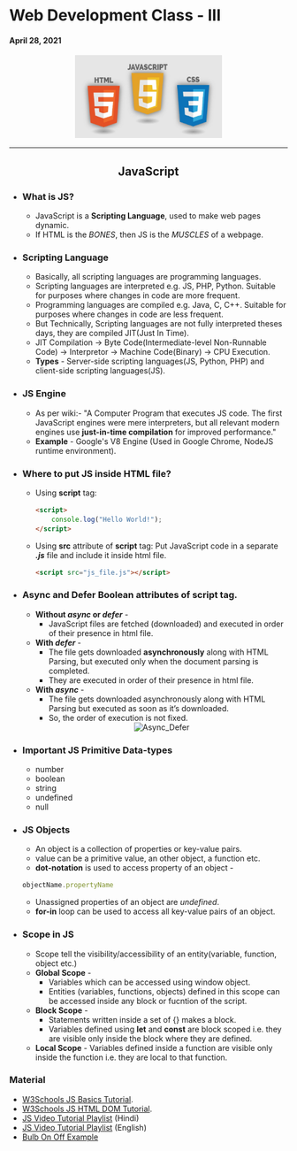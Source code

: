 # Web Development Class - III

#### April 28, 2021

<div align="center"><img src="./images/frontend.jpg" alt="Frontend" height=150/></div>

<hr>


<div align="center"><h2>JavaScript</h2></div>

*	### What is JS?
	* JavaScript is a **Scripting Language**, used to make web pages dynamic.
	* If HTML is the *BONES*, then JS is the *MUSCLES* of a webpage.

*	### Scripting Language
	* Basically, all scripting languages are programming languages.
	* Scripting languages are interpreted e.g. JS, PHP, Python. Suitable for purposes where changes in code are more frequent.
	* Programming languages are compiled e.g. Java, C, C++. Suitable for purposes where changes in code are less frequent.
	* But Technically, Scripting languages are not fully interpreted theses days, they are compiled JIT(Just In Time).
	* JIT Compilation -> Byte Code(Intermediate-level Non-Runnable Code) -> Interpretor -> Machine Code(Binary) -> CPU Execution.
	* **Types** - Server-side scripting languages(JS, Python, PHP) and client-side scripting languages(JS).

*   ### JS Engine
	* As per wiki:- "A Computer Program that executes JS code. The first JavaScript engines were mere interpreters, but all relevant modern engines use **just-in-time compilation** for improved performance."
	* **Example** - Google's V8 Engine (Used in Google Chrome, NodeJS runtime environment).

*   ### Where to put JS inside HTML file?
	* Using **script** tag:
		```html
		<script>
			console.log("Hello World!");
		</script>
		```
	* Using **src** attribute of **script** tag:
		Put JavaScript code in a separate _**.js**_ file and include it inside html file.
		```html
		<script src="js_file.js"></script>
		```
	
*   ### Async and Defer Boolean attributes of script tag.
	* **Without *async* or *defer*** -  
		* JavaScript files are fetched (downloaded) and executed in order of their presence in html file.
	* **With *defer*** - 
		* The file gets downloaded **asynchronously** along with HTML Parsing, but executed only when the document parsing is completed. 
		* They are executed in order of their presence in html file.
	* **With *async*** - 
		* The file gets downloaded asynchronously along with HTML Parsing but executed as soon as it’s downloaded. 
		* So, the order of execution is not fixed.
		<div align="center"><img src="./images/async_defer" alt="Async_Defer" height=150/></div>

*   ### Important JS Primitive Data-types
	* number
	* boolean
	* string
	* undefined
	* null


*   ### JS Objects
	* An object is a collection of properties or key-value pairs. 
	* value can be a primitive value, an other object, a function etc.
	* **dot-notation** is used to access property of an object -  
	```javascript
	objectName.propertyName
	```
	* Unassigned properties of an object are *undefined*.
	* **for-in** loop can be used to access all key-value pairs of an object.


*	### Scope in JS
	* Scope tell the visibility/accessibility of an entity(variable, function, object etc.)
	* **Global Scope** - 
		* Variables which can be accessed using window object. 
		* Entities (variables, functions, objects) defined in this scope can be accessed inside any block or fucntion of the script.
	* **Block Scope** - 
		* Statements written inside a set of {} makes a block. 
		* Variables defined using **let** and **const** are block scoped i.e. they are visible only inside the block where they are defined.
	* **Local Scope** - Variables defined inside a function are visible only inside the function i.e. they are local to that function.

### Material

* [W3Schools JS Basics Tutorial](https://www.w3schools.com/js/default.asp).
* [W3Schools JS HTML DOM Tutorial](https://www.w3schools.com/js/js_htmldom.asp). 
* [JS Video Tutorial Playlist](https://www.youtube.com/watch?v=cvvwkgp4HBg&list=PLu0W_9lII9ajyk081To1Cbt2eI5913SsL) (Hindi)
* [JS Video Tutorial Playlist](https://www.youtube.com/watch?v=hdI2bqOjy3c&list=PLillGF-RfqbbnEGy3ROiLWk7JMCuSyQtX) (English)
* [Bulb On Off Example](./bulb_on_off)